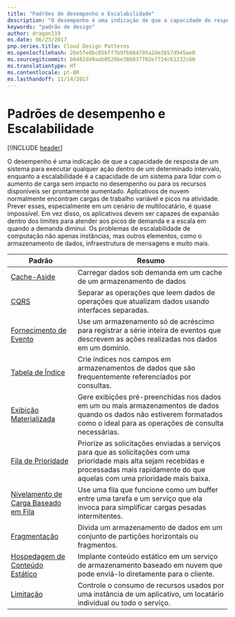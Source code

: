 ```yaml
---
title: "Padrões de desempenho e Escalabilidade"
description: "O desempenho é uma indicação de que a capacidade de resposta de um sistema para executar qualquer ação dentro de um determinado intervalo, enquanto a escalabilidade é a capacidade de um sistema para lidar com o aumento de carga sem impacto no desempenho ou para os recursos disponíveis ser prontamente aumentado. Aplicativos de nuvem normalmente encontram cargas de trabalho variável e picos na atividade. Prever esses, especialmente em um cenário de multilocatário, é quase impossível. Em vez disso, os aplicativos devem ser capazes de expansão dentro dos limites para atender aos picos de demanda e a escala em quando a demanda diminui. Os problemas de escalabilidade de computação não apenas instâncias, mas outros elementos, como o armazenamento de dados, infraestrutura de mensagens e muito mais."
keywords: "padrão de design"
author: dragon119
ms.date: 06/23/2017
pnp.series.title: Cloud Design Patterns
ms.openlocfilehash: 26e5fe0bc05bff7b9fb684795a2de3b57d945ae0
ms.sourcegitcommit: b0482d49aab0526be386837702e7724c61232c60
ms.translationtype: HT
ms.contentlocale: pt-BR
ms.lasthandoff: 11/14/2017
---
```

# <a name="performance-and-scalability-patterns"></a>Padrões de desempenho e Escalabilidade

[!INCLUDE [header](../../_includes/header.md)]

O desempenho é uma indicação de que a capacidade de resposta de um sistema para executar qualquer ação dentro de um determinado intervalo, enquanto a escalabilidade é a capacidade de um sistema para lidar com o aumento de carga sem impacto no desempenho ou para os recursos disponíveis ser prontamente aumentado. Aplicativos de nuvem normalmente encontram cargas de trabalho variável e picos na atividade. Prever esses, especialmente em um cenário de multilocatário, é quase impossível. Em vez disso, os aplicativos devem ser capazes de expansão dentro dos limites para atender aos picos de demanda e a escala em quando a demanda diminui. Os problemas de escalabilidade de computação não apenas instâncias, mas outros elementos, como o armazenamento de dados, infraestrutura de mensagens e muito mais.

| Padrão | Resumo |
| ------- | ------- |
| [Cache-Aside](../cache-aside.md) | Carregar dados sob demanda em um cache de um armazenamento de dados |
| [CQRS](../cqrs.md) | Separar as operações que leem dados de operações que atualizam dados usando interfaces separadas. |
| [Fornecimento de Evento](../event-sourcing.md) | Use um armazenamento só de acréscimo para registrar a série inteira de eventos que descrevem as ações realizadas nos dados em um domínio. |
| [Tabela de Índice](../index-table.md) | Crie índices nos campos em armazenamentos de dados que são frequentemente referenciados por consultas. |
| [Exibição Materializada](../materialized-view.md) | Gere exibições pré-preenchidas nos dados em um ou mais armazenamentos de dados quando os dados não estiverem formatados como o ideal para as operações de consulta necessárias. |
| [Fila de Prioridade](../priority-queue.md) | Priorize as solicitações enviadas a serviços para que as solicitações com uma prioridade mais alta sejam recebidas e processadas mais rapidamente do que aquelas com uma prioridade mais baixa. |
| [Nivelamento de Carga Baseado em Fila](../queue-based-load-leveling.md) | Use uma fila que funcione como um buffer entre uma tarefa e um serviço que ela invoca para simplificar cargas pesadas intermitentes. |
| [Fragmentação](../sharding.md) | Divida um armazenamento de dados em um conjunto de partições horizontais ou fragmentos. |
| [Hospedagem de Conteúdo Estático](../static-content-hosting.md) | Implante conteúdo estático em um serviço de armazenamento baseado em nuvem que pode enviá-lo diretamente para o cliente. |
| [Limitação](../throttling.md) | Controle o consumo de recursos usados por uma instância de um aplicativo, um locatário individual ou todo o serviço. |